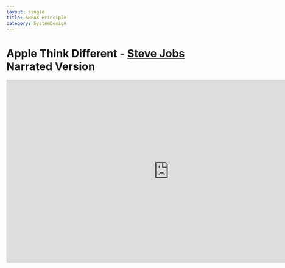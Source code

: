 ```yaml
---
layout: single
title: SNEAK Principle
category: SystemDesign
---
```

<script type="text/javascript" async
  src="https://cdn.mathjax.org/mathjax/latest/MathJax.js?config=TeX-MML-AM_CHTML">
</script>










# Apple Think Different - [Steve Jobs](https://en.wikipedia.org/wiki/Steve_Jobs) Narrated Version

<div style="max-width:640px; margin:0 auto 10px;" >
<div
style="position: relative;
width:100%;
padding-bottom:56.25%;
height:0;">

<iframe width="854" height="480" src="https://www.youtube.com/embed/Rzu6zeLSWq8" frameborder="0" allowfullscreen></iframe>

</div>
</div>
